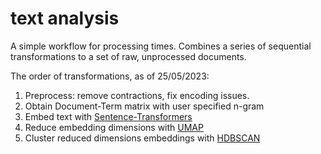 # text analysis

A simple workflow for processing times. Combines a series of sequential transformations to a set of raw, unprocessed documents.

The order of transformations, as of 25/05/2023:

1) Preprocess: remove contractions, fix encoding issues.
2) Obtain Document-Term matrix with user specified n-gram
3) Embed text with [Sentence-Transformers](https://www.sbert.net)
4) Reduce embedding dimensions with [UMAP](https://umap-learn.readthedocs.io/en/latest/)
5) Cluster reduced dimensions embeddings with [HDBSCAN](https://hdbscan.readthedocs.io/en/latest/how_hdbscan_works.html)


